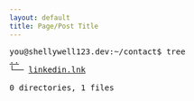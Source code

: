 ```yaml
---
layout: default
title: Page/Post Title
---
```

<pre>
you@shellywell123.dev:~/contact$ tree
<a href="https://shellywell123.dev/tree/index.html">..</a>
└── <a href="https://www.linkedin.com/in/ben-shellswell/">linkedin.lnk</a>

0 directories, 1 files
</pre>